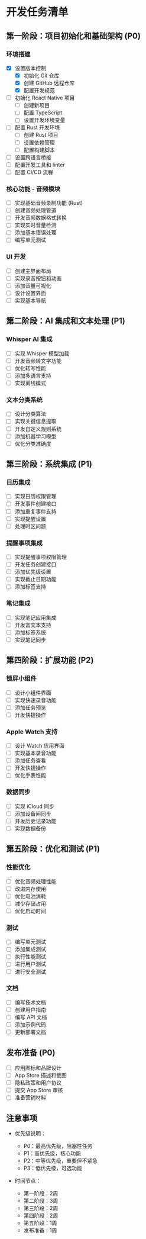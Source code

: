 # 开发任务清单

## 第一阶段：项目初始化和基础架构 (P0)

### 环境搭建
- [x] 设置版本控制
  - [x] 初始化 Git 仓库
  - [x] 创建 GitHub 远程仓库
  - [x] 配置开发规范
- [ ] 初始化 React Native 项目
  - [ ] 创建新项目
  - [ ] 配置 TypeScript
  - [ ] 设置开发环境变量
- [ ] 配置 Rust 开发环境
  - [ ] 创建 Rust 项目
  - [ ] 设置依赖管理
  - [ ] 配置构建脚本
- [ ] 设置跨语言桥接
- [ ] 配置开发工具和 linter
- [ ] 配置 CI/CD 流程

### 核心功能 - 音频模块
- [ ] 实现基础音频录制功能 (Rust)
- [ ] 创建音频处理管道
- [ ] 开发音频数据格式转换
- [ ] 实现实时音量检测
- [ ] 添加基本错误处理
- [ ] 编写单元测试

### UI 开发
- [ ] 创建主界面布局
- [ ] 实现录音按钮和动画
- [ ] 添加音量可视化
- [ ] 设计设置界面
- [ ] 实现基本导航

## 第二阶段：AI 集成和文本处理 (P1)

### Whisper AI 集成
- [ ] 实现 Whisper 模型加载
- [ ] 开发音频转文字功能
- [ ] 优化转写性能
- [ ] 添加多语言支持
- [ ] 实现离线模式

### 文本分类系统
- [ ] 设计分类算法
- [ ] 实现关键信息提取
- [ ] 开发自定义规则系统
- [ ] 添加机器学习模型
- [ ] 优化分类准确度

## 第三阶段：系统集成 (P1)

### 日历集成
- [ ] 实现日历权限管理
- [ ] 开发事件创建接口
- [ ] 添加重复事件支持
- [ ] 实现提醒设置
- [ ] 处理时区问题

### 提醒事项集成
- [ ] 实现提醒事项权限管理
- [ ] 开发任务创建接口
- [ ] 添加优先级设置
- [ ] 实现截止日期功能
- [ ] 添加标签支持

### 笔记集成
- [ ] 实现笔记应用集成
- [ ] 开发富文本支持
- [ ] 添加标签系统
- [ ] 实现笔记同步

## 第四阶段：扩展功能 (P2)

### 锁屏小组件
- [ ] 设计小组件界面
- [ ] 实现快速录音功能
- [ ] 添加任务预览
- [ ] 开发快捷操作

### Apple Watch 支持
- [ ] 设计 Watch 应用界面
- [ ] 实现基本录音功能
- [ ] 添加任务查看
- [ ] 开发快捷操作
- [ ] 优化手表性能

### 数据同步
- [ ] 实现 iCloud 同步
- [ ] 添加设备间同步
- [ ] 开发历史记录功能
- [ ] 实现数据备份

## 第五阶段：优化和测试 (P1)

### 性能优化
- [ ] 优化音频处理性能
- [ ] 改进内存使用
- [ ] 优化电池消耗
- [ ] 减少存储占用
- [ ] 优化启动时间

### 测试
- [ ] 编写单元测试
- [ ] 添加集成测试
- [ ] 执行性能测试
- [ ] 进行用户测试
- [ ] 进行安全测试

### 文档
- [ ] 编写技术文档
- [ ] 创建用户指南
- [ ] 编写 API 文档
- [ ] 添加示例代码
- [ ] 更新部署文档

## 发布准备 (P0)
- [ ] 应用图标和品牌设计
- [ ] App Store 描述和截图
- [ ] 隐私政策和用户协议
- [ ] 提交 App Store 审核
- [ ] 准备营销材料

## 注意事项
- 优先级说明：
  - P0：最高优先级，阻塞性任务
  - P1：高优先级，核心功能
  - P2：中等优先级，重要但不紧急
  - P3：低优先级，可选功能

- 时间节点：
  - 第一阶段：2周
  - 第二阶段：3周
  - 第三阶段：2周
  - 第四阶段：2周
  - 第五阶段：1周
  - 发布准备：1周 